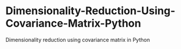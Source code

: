 # Dimensionality-Reduction-Using-Covariance-Matrix-Python
Dimensionality reduction using covariance matrix in Python

